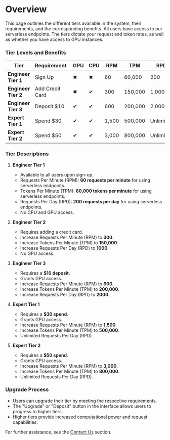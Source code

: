 # Overview

This page outlines the different tiers available in the system, their requirements, and the corresponding benefits. All
users have access to our serverless endpoints. The tiers dictate your request and token rates, as well as
whether you have access to GPU instances.

### **Tier Levels and Benefits**


| **Tier**            | **Requirement&nbsp;**| **GPU** | **CPU** | **RPM** | **TPM** | **RPD**   |
|---------------------|-----------------|---------|---------|---------|---------|-----------|
| **Engineer Tier 1** | Sign Up         | ✖       | ✖       | 60      | 60,000  | 200       |
| **Engineer Tier 2** | Add Credit Card | ✖       | ✔       | 300     | 150,000 | 1,000     |
| **Engineer Tier 3** | Deposit $10     | ✔       | ✔       | 600     | 200,000 | 2,000     |
| **Expert Tier 1**   | Spend $30       | ✔       | ✔       | 1,500   | 500,000 | Unlimited |
| **Expert Tier 2**   | Spend $50       | ✔       | ✔       | 3,000   | 800,000 | Unlimited |



### **Tier Descriptions**

1. **Engineer Tier 1**
   - Available to all users upon sign-up.
   - Requests Per Minute (RPM): **60 requests per minute** for using serverless endpoints.
   - Tokens Per Minute (TPM): **60,000 tokens per minute** for using serverless endpoints.
   - Requests Per Day (RPD): **200 requests per day** for using serverless endpoints.
   - No CPU and GPU access.

2. **Engineer Tier 2**
   - Requires adding a credit card.
   - Increase Requests Per Minute (RPM) to **300**.
   - Increase Tokens Per Minute (TPM) to **150,000**.
   - Increase Requests Per Day (RPD) to **1000**.
   - No GPU access.

3. **Engineer Tier 3**
   - Requires a **$10 deposit**.
   - Grants GPU access.
   - Increase Requests Per Minute (RPM) to **600**.
   - Increase Tokens Per Minute (TPM) to **200,000**.
   - Increase Requests Per Day (RPD) to **2000**.

4. **Expert Tier 1**
   - Requires a **$30 spend**.
   - Grants GPU access.
   - Increase Requests Per Minute (RPM) to **1,500**.
   - Increase Tokens Per Minute (TPM) to **500,000**.
   - Unlimited Requests Per Day (RPD).

5. **Expert Tier 2**
   - Requires a **$50 spend**.
   - Grants GPU access.
   - Increase Requests Per Minute (RPM) to **3,000**.
   - Increase Tokens Per Minute (TPM) to **800,000**.
   - Unlimited Requests Per Day (RPD).

### **Upgrade Process**
- Users can upgrade their tier by meeting the respective requirements.
- The "Upgrade" or "Deposit" button in the interface allows users to progress to higher tiers.
- Higher tiers provide increased computational power and request capabilities.

For further assistance, see the [Contact Us](../Contact_Us/README.md) section.
